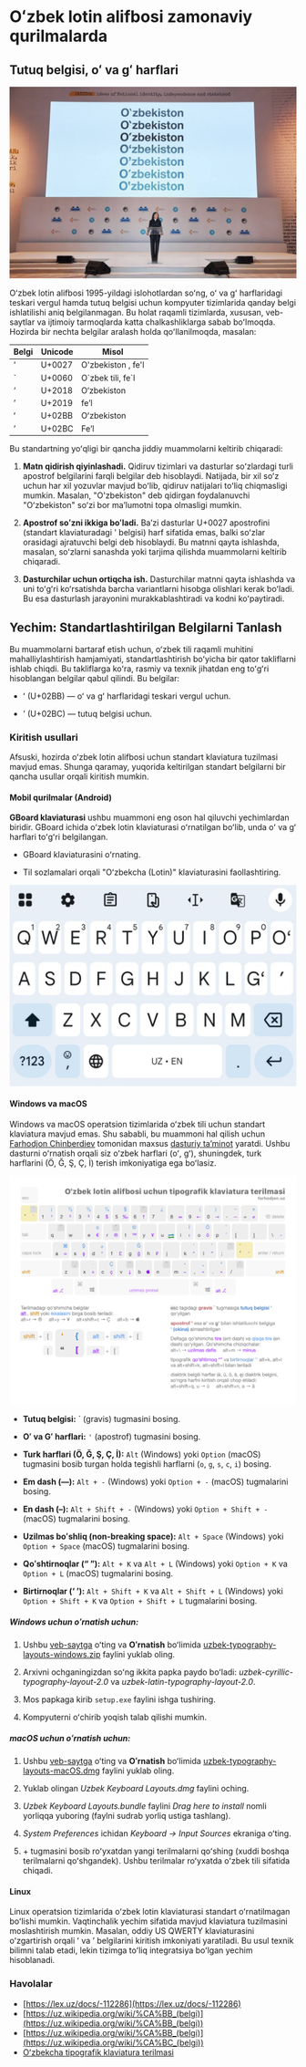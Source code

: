 # Oʻzbek lotin alifbosi zamonaviy qurilmalarda

## Tutuq belgisi, oʻ va gʻ harflari

![Saida Mirziyoyeva. Oʻzbekiston soʻzining yozilishi](./assets/saida-mirziyoyeva-ozbekiston.jpg)

Oʻzbek lotin alifbosi 1995-yildagi islohotlardan soʻng, oʻ va gʻ
harflaridagi teskari vergul hamda tutuq belgisi uchun kompyuter 
tizimlarida qanday belgi ishlatilishi aniq belgilanmagan. Bu holat 
raqamli tizimlarda, xususan, veb-saytlar va ijtimoiy tarmoqlarda 
katta chalkashliklarga sabab boʻlmoqda. Hozirda bir nechta belgilar 
aralash holda qoʻllanilmoqda, masalan:

| Belgi | Unicode | Misol |
| --- | --- | --- |
| ' | U+0027 | O'zbekiston , fe'l |
| \` | U+0060 | O\`zbek tili, fe\`l |
| ‘ | U+2018 | O‘zbekiston |
| ’ | U+2019 | fe’l |
| ʻ | U+02BB | Oʻzbekiston |
| ʼ | U+02BC | Feʼl |

Bu standartning yoʻqligi bir qancha jiddiy muammolarni keltirib 
chiqaradi:

1. **Matn qidirish qiyinlashadi.** Qidiruv tizimlari va dasturlar 
soʻzlardagi turli apostrof belgilarini farqli belgilar deb 
hisoblaydi. Natijada, bir xil soʻz uchun har xil yozuvlar mavjud 
boʻlib, qidiruv natijalari toʻliq chiqmasligi mumkin. Masalan, 
"O'zbekiston" deb qidirgan foydalanuvchi "Oʻzbekiston" soʻzi bor 
maʼlumotni topa olmasligi mumkin.

1. **Apostrof soʻzni ikkiga boʻladi.** Baʼzi dasturlar U+0027 
apostrofini (standart klaviaturadagi  \' belgisi) harf sifatida 
emas, balki soʻzlar orasidagi ajratuvchi belgi deb hisoblaydi. 
Bu matnni qayta ishlashda, masalan, soʻzlarni sanashda yoki 
tarjima qilishda muammolarni keltirib chiqaradi.

2. **Dasturchilar uchun ortiqcha ish.** Dasturchilar matnni qayta 
ishlashda va uni toʻgʻri koʻrsatishda barcha variantlarni hisobga 
olishlari kerak boʻladi. Bu esa dasturlash jarayonini murakkablashtiradi 
va kodni koʻpaytiradi.

## Yechim: Standartlashtirilgan Belgilarni Tanlash

Bu muammolarni bartaraf etish uchun, oʻzbek tili raqamli muhitini 
mahalliylashtirish hamjamiyati, standartlashtirish boʻyicha bir 
qator takliflarni ishlab chiqdi. Bu takliflarga koʻra, rasmiy 
va texnik jihatdan eng toʻgʻri hisoblangan belgilar qabul qilindi. 
Bu belgilar:

- ʻ (U+02BB) — oʻ va gʻ harflaridagi teskari vergul uchun.

- ʼ (U+02BC) — tutuq belgisi uchun.

### Kiritish usullari

Afsuski, hozirda oʻzbek lotin alifbosi uchun standart klaviatura 
tuzilmasi mavjud emas. Shunga qaramay, yuqorida keltirilgan 
standart belgilarni bir qancha usullar orqali kiritish mumkin.

#### Mobil qurilmalar (Android)

**GBoard klaviaturasi** ushbu muammoni eng oson hal qiluvchi 
yechimlardan biridir. GBoard ichida oʻzbek lotin klaviaturasi 
oʻrnatilgan boʻlib, unda oʻ va gʻ harflari toʻgʻri belgilangan.

- GBoard klaviaturasini oʻrnating.

- Til sozlamalari orqali "Oʻzbekcha (Lotin)" klaviaturasini faollashtiring.

![GBoard klaviaturasi skrinshoti](./assets/gboard-screenshot.png)

#### Windows va macOS

Windows va macOS operatsion tizimlarida oʻzbek tili uchun standart klaviatura mavjud emas. Shu sababli, bu muammoni hal qilish uchun [Farhodjon Chinberdiev](https://github.com/far5n10v) tomonidan maxsus [dasturiy taʼminot](https://github.com/far5n10v/uzbek-typography-layouts) yaratdi. Ushbu dasturni oʻrnatish orqali siz oʻzbek harflari (oʻ, gʻ), shuningdek, turk harflarini (Ö, Ğ, Ş, Ç, İ) terish imkoniyatiga ega boʻlasiz.

![Lotin terilma](./assets/latin-layout.png)

- **Tutuq belgisi:** ` (gravis) tugmasini bosing.

- **Oʻ va Gʻ harflari:** `'` (apostrof) tugmasini bosing.

- **Turk harflari (Ö, Ğ, Ş, Ç, İ):** `Alt` (Windows) yoki `Option` (macOS) tugmasini bosib turgan holda tegishli harflarni (`o`, `g`, `s`, `c`, `i`) bosing.

- **Em dash (—):** `Alt + -` (Windows) yoki `Option + -` (macOS) tugmalarini bosing.

- **En dash (–):** `Alt + Shift + -` (Windows) yoki `Option + Shift + -` (macOS) tugmalarini bosing.

- **Uzilmas boʻshliq (non-breaking space):** `Alt + Space` (Windows) yoki `Option + Space` (macOS) tugmalarini bosing.

- **Qoʻshtirnoqlar (“ ”):** `Alt + K` va `Alt + L` (Windows) yoki `Option + K` va `Option + L` (macOS) tugmalarini bosing.

- **Birtirnoqlar (‘ ’):** `Alt + Shift + K` va `Alt + Shift + L` (Windows) yoki `Option + Shift + K` va `Option + Shift + L` tugmalarini bosing.

##### Windows uchun oʻrnatish uchun:

1. Ushbu [veb-saytga](https://github.com/far5n10v/uzbek-typography-layouts) oʻting va **Oʻrnatish** boʻlimida [uzbek-typography-layouts-windows.zip](https://github.com/farhodjon/uzbek-typography-layouts/releases/latest/download/uzbek-typography-layouts-windows.zip) faylini yuklab oling.

2. Arxivni ochganingizdan soʻng ikkita papka paydo boʻladi: *uzbek-cyrillic-typography-layout-2.0* va *uzbek-latin-typography-layout-2.0*.

3. Mos papkaga kirib `setup.exe` faylini ishga tushiring.

4. Kompyuterni oʻchirib yoqish talab qilishi mumkin.

##### macOS uchun oʻrnatish uchun:

1. Ushbu [veb-saytga](https://github.com/far5n10v/uzbek-typography-layouts) oʻting va **Oʻrnatish** boʻlimida [uzbek-typography-layouts-macOS.dmg](https://github.com/farhodjon/uzbek-typography-layouts/releases/latest/download/uzbek-typography-layouts-macOS.dmg) faylini yuklab oling.

2. Yuklab olingan *Uzbek Keyboard Layouts.dmg* faylini oching.

3. *Uzbek Keyboard Layouts.bundle* faylini *Drag here to install* nomli yorliqqa yuboring (faylni sudrab yorliq ustiga tashlang).

4. *System Preferences* ichidan *Keyboard → Input Sources* ekraniga oʻting.

5. \+ tugmasini bosib roʻyxatdan yangi terilmalarni qoʻshing (xuddi boshqa terilmalarni qoʻshgandek). Ushbu terilmalar roʻyxatda oʻzbek tili sifatida chiqadi.


#### Linux

Linux operatsion tizimlarida oʻzbek lotin klaviaturasi standart 
oʻrnatilmagan boʻlishi mumkin. Vaqtinchalik yechim sifatida mavjud 
klaviatura tuzilmasini moslashtirish mumkin. Masalan, oddiy US QWERTY 
klaviaturasini oʻzgartirish orqali ʻ va ʼ belgilarini kiritish imkoniyati 
yaratiladi. Bu usul texnik bilimni talab etadi, lekin tizimga toʻliq 
integratsiya boʻlgan yechim hisoblanadi.

<!-- TODO: Include screenshot of modified keyboard layout on Linux -->
<!-- TODO: Include skript for uzbek keyboard layout on Linux -->

<!-- TODO: Explore other popular options: Samsung keyboard, SwiftKey, etc. -->

<!-- TODO: Input options for iOS -->

### Havolalar

- [https://lex.uz/docs/-112286](https://lex.uz/docs/-112286)
- [https://uz.wikipedia.org/wiki/%CA%BB_(belgi)](https://uz.wikipedia.org/wiki/%CA%BB_(belgi))
- [https://uz.wikipedia.org/wiki/%CA%BB_(belgi)](https://uz.wikipedia.org/wiki/%CA%BC_(belgi))
- [Oʻzbekcha tipografik klaviatura terilmasi](https://github.com/far5n10v/uzbek-typography-layouts)
